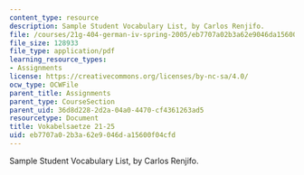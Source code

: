 ```yaml
---
content_type: resource
description: Sample Student Vocabulary List, by Carlos Renjifo.
file: /courses/21g-404-german-iv-spring-2005/eb7707a02b3a62e9046da15600f04cfd_MIT21G_404S05_vokabelliste.pdf
file_size: 128933
file_type: application/pdf
learning_resource_types:
- Assignments
license: https://creativecommons.org/licenses/by-nc-sa/4.0/
ocw_type: OCWFile
parent_title: Assignments
parent_type: CourseSection
parent_uid: 36d8d228-2d2a-04a0-4470-cf4361263ad5
resourcetype: Document
title: Vokabelsaetze 21-25
uid: eb7707a0-2b3a-62e9-046d-a15600f04cfd
---
```

Sample Student Vocabulary List, by Carlos Renjifo.